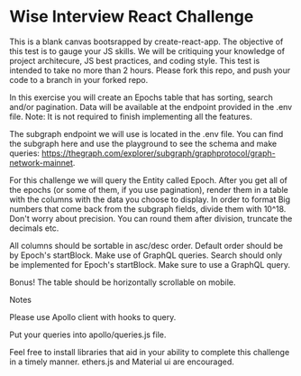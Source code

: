 # Wise Interview React Challenge

This is a blank canvas bootsrapped by create-react-app. The objective of this test is to gauge your JS skills. We will be critiquing your knowledge of project architecure, JS best practices, and coding style. This test is intended to take no more than 2 hours. Please fork this repo, and push your code to a branch in your forked repo. 

In this exercise you will create an Epochs table that has sorting, search and/or pagination. Data will be available at the endpoint provided in the .env file. Note: It is not required to finish implementing all the features.

The subgraph endpoint we will use is located in the .env file. You can find the subgraph here and use the playground to see the schema and make queries: https://thegraph.com/explorer/subgraph/graphprotocol/graph-network-mainnet.

For this challenge we will query the Entity called Epoch.
After you get all of the epochs (or some of them, if you use pagination), render them in a table with the columns with the data you choose to display. 
In order to format Big numbers that come back from the subgraph fields, divide them with 10^18. Don't worry about precision. You can round them after division, truncate the decimals etc.

All columns should be sortable in asc/desc order. Default order should be by Epoch's startBlock. Make use of GraphQL queries.
Search should only be implemented for Epoch's startBlock. Make sure to use a GraphQL query.

Bonus! The table should be horizontally scrollable on mobile.

Notes

Please use Apollo client with hooks to query.

Put your queries into apollo/queries.js file.

Feel free to install libraries that aid in your ability to complete this challenge in a timely manner. ethers.js and Material ui are encouraged. 

